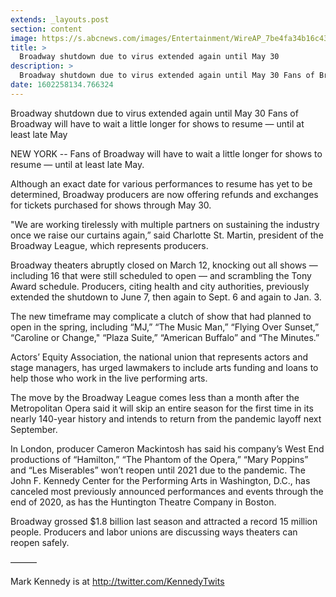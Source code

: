 ```yaml
--- 
extends: _layouts.post 
section: content 
image: https://s.abcnews.com/images/Entertainment/WireAP_7be4fa34b16c43869de2bf195907eab8_16x9_992.jpg 
title: > 
  Broadway shutdown due to virus extended again until May 30 
description: > 
  Broadway shutdown due to virus extended again until May 30 Fans of Broadway will have to wait a little longer for shows to resume — until at least late MayNEW YORK -- Fans of Broadway will have to wait a little longer for shows to resume — until at least late May.Although an exact date for various performances to resume has yet to be determined, Broadway producers are now offering refunds and exchanges for tickets purchased for shows through May 30."We are working tirelessly with multiple partners on sustaining the industry once we raise our curtains again,” said Charlotte St. Martin, president of the Broadway League, which represents producers.Broadway theaters abruptly closed on March 12, knocking out all shows — including 16 that were still scheduled to open — and scrambling the Tony Award schedule.Producers, citing health and city authorities, previously extended the shutdown to June 7, then again to Sept. 6 and again to Jan. 3. 
date: 1602258134.766324 
--- 
```

Broadway shutdown due to virus extended again until May 30 Fans of Broadway will have to wait a little longer for shows to resume — until at least late May

NEW YORK -- Fans of Broadway will have to wait a little longer for shows to resume — until at least late May.

Although an exact date for various performances to resume has yet to be determined, Broadway producers are now offering refunds and exchanges for tickets purchased for shows through May 30.

"We are working tirelessly with multiple partners on sustaining the industry once we raise our curtains again,” said Charlotte St. Martin, president of the Broadway League, which represents producers.

Broadway theaters abruptly closed on March 12, knocking out all shows — including 16 that were still scheduled to open — and scrambling the Tony Award schedule. Producers, citing health and city authorities, previously extended the shutdown to June 7, then again to Sept. 6 and again to Jan. 3.

The new timeframe may complicate a clutch of show that had planned to open in the spring, including “MJ,” “The Music Man,” “Flying Over Sunset,” “Caroline or Change," “Plaza Suite,” “American Buffalo” and “The Minutes.”

Actors’ Equity Association, the national union that represents actors and stage managers, has urged lawmakers to include arts funding and loans to help those who work in the live performing arts.

The move by the Broadway League comes less than a month after the Metropolitan Opera said it will skip an entire season for the first time in its nearly 140-year history and intends to return from the pandemic layoff next September.

In London, producer Cameron Mackintosh has said his company’s West End productions of “Hamilton,” “The Phantom of the Opera,” “Mary Poppins” and “Les Miserables” won’t reopen until 2021 due to the pandemic. The John F. Kennedy Center for the Performing Arts in Washington, D.C., has canceled most previously announced performances and events through the end of 2020, as has the Huntington Theatre Company in Boston.

Broadway grossed $1.8 billion last season and attracted a record 15 million people. Producers and labor unions are discussing ways theaters can reopen safely.

———

Mark Kennedy is at http://twitter.com/KennedyTwits